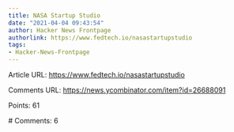 ```yaml
---
title: NASA Startup Studio
date: "2021-04-04 09:43:54"
author: Hacker News Frontpage
authorlink: https://www.fedtech.io/nasastartupstudio
tags:
- Hacker-News-Frontpage
---
```


<p>Article URL: <a href="https://www.fedtech.io/nasastartupstudio">https://www.fedtech.io/nasastartupstudio</a></p>
<p>Comments URL: <a href="https://news.ycombinator.com/item?id=26688091">https://news.ycombinator.com/item?id=26688091</a></p>
<p>Points: 61</p>
<p># Comments: 6</p>
